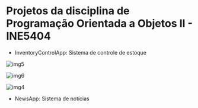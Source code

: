 # Projetos da disciplina de Programação Orientada a Objetos II - INE5404

- InventoryControlApp: Sistema de controle de estoque
  
![img5](https://github.com/RenanFerreira0412/P002/assets/96136397/b1afd509-527c-4a70-b091-59249207db19)

![img6](https://github.com/RenanFerreira0412/P002/assets/96136397/7b42eb5d-c3b7-46c3-87c3-df0d05524a4e)

![img4](https://github.com/RenanFerreira0412/P002/assets/96136397/13d44965-ab6f-46b5-80ae-0843ae482086)

- NewsApp: Sistema de notícias

